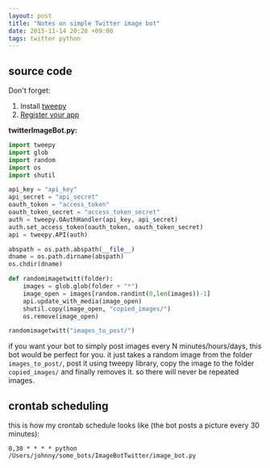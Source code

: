 ```yaml
---
layout: post
title: "Notes on simple Twitter image bot"
date: 2015-11-14 20:28 +09:00
tags: twitter python
---
```


## source code

Don't forget:

1. Install [tweepy](http://www.tweepy.org)
2. [Register your app](https://apps.twitter.com)

 **twitterImageBot.py:**

```python
import tweepy
import glob
import random
import os
import shutil

api_key = "api_key"
api_secret = "api_secret"
oauth_token = "access_token"
oauth_token_secret = "access_token_secret"
auth = tweepy.OAuthHandler(api_key, api_secret)
auth.set_access_token(oauth_token, oauth_token_secret)
api = tweepy.API(auth)

abspath = os.path.abspath(__file__)
dname = os.path.dirname(abspath)
os.chdir(dname)

def randomimagetwitt(folder):
    images = glob.glob(folder + "*")
    image_open = images[random.randint(0,len(images))-1]
    api.update_with_media(image_open)
    shutil.copy(image_open, "copied_images/")
    os.remove(image_open)

randomimagetwitt("images_to_post/")
```

if you want your bot to simply post images every N minutes/hours/days, this bot would be perfect for you. it just takes a random image from the folder `images_to_post/`, post it using tweepy library, copy the image to the folder `copied_images/` and finally removes it. so there will never be repeated images.

## crontab scheduling

this is how my crontab schedule looks like (the bot posts a picture every 30 minutes):

```shell
0,30 * * * * python /Users/johnny/some_bots/ImageBotTwitter/image_bot.py
```

